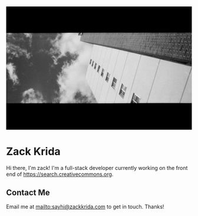 ![a building](./44650035.jpg)

# Zack Krida

Hi there, I'm zack! I'm a full-stack developer currently working on the front end of https://search.creativecommons.org.

## Contact Me

Email me at [mailto:sayhi@zackkrida.com](sayhi@zackkrida.com) to get in touch. Thanks!
